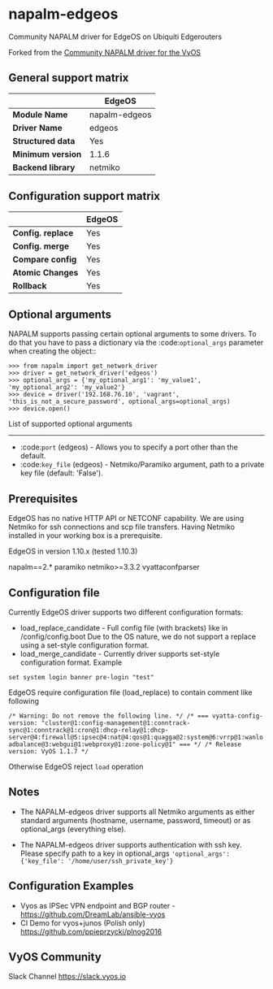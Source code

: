 # napalm-edgeos

Community NAPALM driver for EdgeOS on Ubiquiti Edgerouters

Forked from the [Community NAPALM driver for the VyOS](https://github.com/napalm-automation-community/napalm-vyos)

General support matrix
----------------------


 |                    | EdgeOS         |
 |--------------------|----------------|
 |**Module Name**     |  napalm-edgeos |
 |**Driver Name**     |  edgeos        |
 |**Structured data** |  Yes           |
 |**Minimum version** |  1.1.6         |
 |**Backend library** |  netmiko       |



Configuration support matrix
----------------------------

|                     |  EdgeOS |
| ------------------- | ------- |
| **Config. replace** |  Yes    |
| **Config. merge**   |  Yes    |
|**Compare config**   |  Yes    |
| **Atomic Changes**  |  Yes    |
| **Rollback**        |  Yes    |



Optional arguments
------------------

NAPALM supports passing certain optional arguments to some drivers. To do that you have to pass a dictionary via the
:code:`optional_args` parameter when creating the object::

    >>> from napalm import get_network_driver
    >>> driver = get_network_driver('edgeos')
    >>> optional_args = {'my_optional_arg1': 'my_value1', 'my_optional_arg2': 'my_value2'}
    >>> device = driver('192.168.76.10', 'vagrant', 'this_is_not_a_secure_password', optional_args=optional_args)
    >>> device.open()

List of supported optional arguments
____________________________________

* :code:`port` (edgeos) - Allows you to specify a port other than the default.
* :code:`key_file` (edgeos) - Netmiko/Paramiko argument, path to a private key file (default: 'False').



Prerequisites
-------------


EdgeOS has no native HTTP API or NETCONF capability.
We are using Netmiko for ssh connections and scp file transfers.
Having Netmiko installed in your working box is a prerequisite.

EdgeOS in version 1.10.x (tested 1.10.3)

napalm==2.*
paramiko
netmiko>=3.3.2
vyattaconfparser



Configuration file
------------------

Currently EdgeOS driver supports two different configuration formats:
* load_replace_candidate - Full config file (with brackets) like in /config/config.boot
Due to the OS nature,  we do not support a replace using
a set-style configuration format.
* load_merge_candidate - Currently driver supports set-style configuration format.
Example

`set system login banner pre-login "test"`

EdgeOS require configuration file (load_replace) to contain comment like following

`/* Warning: Do not remove the following line. */
/* === vyatta-config-version: "cluster@1:config-management@1:conntrack-sync@1:conntrack@1:cron@1:dhcp-relay@1:dhcp-server@4:firewall@5:ipsec@4:nat@4:qos@1:quagga@2:system@6:vrrp@1:wanloadbalance@3:webgui@1:webproxy@1:zone-policy@1" === */
/* Release version: VyOS 1.1.7 */`

Otherwise EdgeOS reject `load` operation

Notes
------------------
* The NAPALM-edgeos driver supports all Netmiko arguments as either standard arguments (hostname, username, password, timeout) or as optional_args (everything else).

* The NAPALM-edgeos driver supports authentication with ssh key. Please specify path to a key in optional_args
`'optional_args': {'key_file': '/home/user/ssh_private_key'}`

Configuration Examples
----------------------
* Vyos as IPSec VPN endpoint and BGP router -   https://github.com/DreamLab/ansible-vyos
* CI Demo for vyos+junos (Polish only) https://github.com/ppieprzycki/plnog2016

VyOS Community
------------------
Slack Channel https://slack.vyos.io